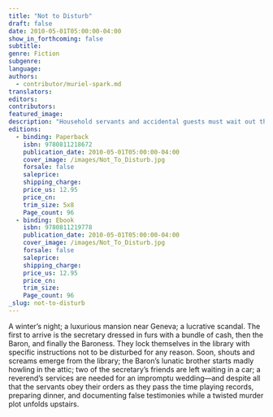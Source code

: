 ```yaml
---
title: "Not to Disturb"
draft: false
date: 2010-05-01T05:00:00-04:00
show_in_forthcoming: false
subtitle:
genre: Fiction
subgenre:
language:
authors:
  - contributor/muriel-spark.md
translators:
editors:
contributors:
featured_image:
description: "Household servants and accidental guests must wait out the orders of the lords of the house: not to disturb. "
editions:
  - binding: Paperback
    isbn: 9780811218672
    publication_date: 2010-05-01T05:00:00-04:00
    cover_image: /images/Not_To_Disturb.jpg
    forsale: false
    saleprice:
    shipping_charge:
    price_us: 12.95
    price_cn:
    trim_size: 5x8
    Page_count: 96
  - binding: Ebook
    isbn: 9780811219778
    publication_date: 2010-05-01T05:00:00-04:00
    cover_image: /images/Not_To_Disturb.jpg
    forsale: false
    saleprice:
    shipping_charge:
    price_us: 12.95
    price_cn:
    trim_size:
    Page_count: 96
_slug: not-to-disturb
---
```


A winter’s night; a luxurious mansion near Geneva; a lucrative scandal. The first to arrive is the secretary dressed in furs with a bundle of cash, then the Baron, and finally the Baroness. They lock themselves in the library with specific instructions not to be disturbed for any reason. Soon, shouts and screams emerge from the library; the Baron’s lunatic brother starts madly howling in the attic; two of the secretary’s friends are left waiting in a car; a reverend’s services are needed for an impromptu wedding—and despite all that the servants obey their orders as they pass the time playing records, preparing dinner, and documenting false testimonies while a twisted murder plot unfolds upstairs.

